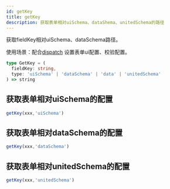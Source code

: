```yaml
---
id: getKey
title: getKey
description: 获取表单相对uiSchema、dataShema、unitedSchema的路径
---
```


获取fieldKey相对uiSchema、dataSchema路径。

使用场景：配合[dispatch](./dispatch) 设置表单ui配置、校验配置。

```ts
type GetKey = (
  fieldKey: string,
  type: 'uiSchema' | 'dataSchema' | 'data' | 'unitedSchema'
) => string
```

## 获取表单相对uiSchema的配置

```js
getKey(xxx,'uiSchema')
```

## 获取表单相对dataSchema的配置

```js
getKey(xxx,'dataSchema')
```

## 获取表单相对unitedSchema的配置

```js
getKey(xxx,'unitedSchema')
```